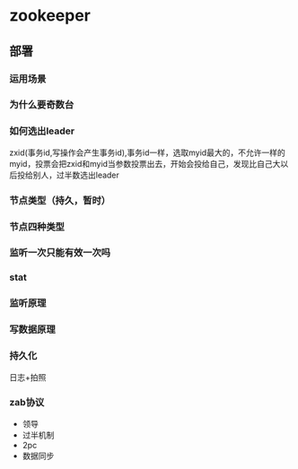 # zookeeper

## 部署

### 运用场景

### 为什么要奇数台

### 如何选出leader

zxid(事务id,写操作会产生事务id),事务id一样，选取myid最大的，不允许一样的myid，投票会把zxid和myid当参数投票出去，开始会投给自己，发现比自己大以后投给别人，过半数选出leader

### 节点类型（持久，暂时）

### 节点四种类型

### 监听一次只能有效一次吗

### stat

### 监听原理

### 写数据原理

### 持久化

日志+拍照

### zab协议

+ 领导
+ 过半机制
+ 2pc
+ 数据同步
